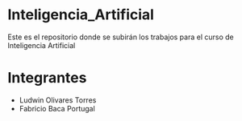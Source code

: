 # Inteligencia_Artificial
Este es el repositorio donde se subirán los trabajos para el curso de Inteligencia Artificial
# Integrantes
- Ludwin Olivares Torres
- Fabricio Baca Portugal
